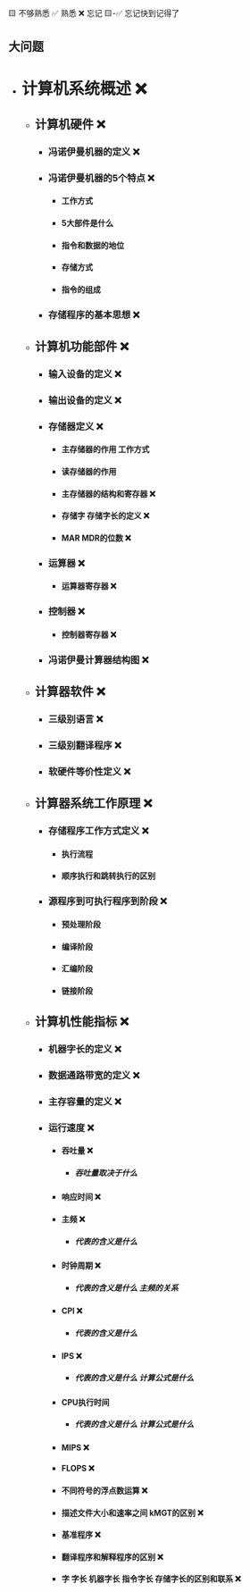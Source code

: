 🟨 不够熟悉  ✅ 熟悉  ❌ 忘记  🟨-✅ 忘记快到记得了

## 大问题

- # 计算机系统概述 ❌

  - ## 计算机硬件 ❌

    - ### 冯诺伊曼机器的定义 ❌
    - ### 冯诺伊曼机器的5个特点 ❌
      - #### 工作方式
      - #### 5大部件是什么
      - #### 指令和数据的地位
      - #### 存储方式
      - #### 指令的组成
    - ### 存储程序的基本思想 ❌
  - ## 计算机功能部件 ❌
    - ### 输入设备的定义 ❌
    - ### 输出设备的定义 ❌
    - ### 存储器定义 ❌
      - #### 主存储器的作用 工作方式
      - #### 读存储器的作用
      - #### 主存储器的结构和寄存器 ❌
      - #### 存储字 存储字长的定义 ❌
      - #### MAR MDR的位数 ❌
    - ### 运算器 ❌
      - #### 运算器寄存器 ❌
    - ### 控制器 ❌
      - #### 控制器寄存器 ❌
    - ### 冯诺伊曼计算器结构图 ❌

  - ## 计算器软件 ❌
    - ### 三级别语言 ❌
    - ### 三级别翻译程序 ❌
    - ### 软硬件等价性定义 ❌

  - ## 计算器系统工作原理 ❌
    - ### 存储程序工作方式定义 ❌
      - #### 执行流程
      - #### 顺序执行和跳转执行的区别
    - ### 源程序到可执行程序到阶段 ❌
      - #### 预处理阶段
      - #### 编译阶段
      - #### 汇编阶段
      - #### 链接阶段
  - ## 计算机性能指标 ❌
    - ### 机器字长的定义 ❌
    - ### 数据通路带宽的定义 ❌
    - ### 主存容量的定义 ❌
    - ### 运行速度 ❌
      - #### 吞吐量 ❌
        - ##### 吞吐量取决于什么 
      - #### 响应时间 ❌
      - #### 主频 ❌ 
        - ##### 代表的含义是什么
      - #### 时钟周期 ❌
        - ##### 代表的含义是什么 主频的关系
      - #### CPI ❌
        - ##### 代表的含义是什么
      - #### IPS ❌
        - ##### 代表的含义是什么 计算公式是什么
      - #### CPU执行时间
        - ##### 代表的含义是什么 计算公式是什么
      - #### MIPS ❌
      - #### FLOPS ❌
      - #### 不同符号的浮点数运算 ❌
      - #### 描述文件大小和速率之间 kMGT的区别 ❌
      - #### 基准程序 ❌
      - #### 翻译程序和解释程序的区别 ❌
      - #### 字 字长 机器字长 指令字长 存储字长的区别和联系 ❌
